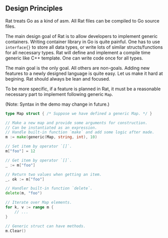 ## Design Principles ##

Rat treats Go as a kind of asm. All Rat files can be compiled to Go source files.

The main design goal of Rat is to allow developers to implement generic containers. Writing container library in Go is quite painful. One has to use `interface{}` to store all data types, or write lots of similar structs/functions for all necessary types. Rat will define and implement a compile time generic like C++ template. One can write code once for all types.

The main goal is the only goal. All others are non-goals. Adding new features to a newly designed language is quite easy. Let us make it hard at begining. Rat should always be lean and focused.

To be more specific, if a feature is planned in Rat, it must be a reasonable necessary part to implement following generic `Map`.

(Note: Syntax in the demo may change in future.)

```go
type Map struct { /* Suppose we have defined a generic Map. */ }

// Make a new map and provide some arguments for construction.
// Can be instantiated as an expression.
// Handle built-in function `make` and add some logic after made.
m := make(generic(Map, string, int), 10)

// Set item by operator `[]`.
m["foo"] = 12

// Get item by operator `[]`.
_ := m["foo"]

// Return two values when getting an item.
_, ok := m["foo"]

// Handler built-in function `delete`.
delete(m, "foo")

// Iterate over Map elements.
for k, v := range m {
	// ...
}

// Generic struct can have methods.
m.Clear()
```